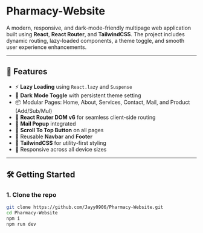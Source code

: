 # Pharmacy-Website

A modern, responsive, and dark-mode-friendly multipage web application built using **React**, **React Router**, and **TailwindCSS**. The project includes dynamic routing, lazy-loaded components, a theme toggle, and smooth user experience enhancements.

---

## 🚀 Features

- ⚡️ **Lazy Loading** using `React.lazy` and `Suspense`
- 🌙 **Dark Mode Toggle** with persistent theme setting
- 📦 Modular Pages: Home, About, Services, Contact, Mail, and Product (Add/Sub/Mul)
- 🧭 **React Router DOM v6** for seamless client-side routing
- 📧 **Mail Popup** integrated
- 🔼 **Scroll To Top Button** on all pages
- 🧱 Reusable **Navbar** and **Footer**
- 🎨 **TailwindCSS** for utility-first styling
- 📱 Responsive across all device sizes

---

## 🛠️ Getting Started

### 1. Clone the repo

```bash
git clone https://github.com/Jayy0906/Pharmacy-Website.git
cd Pharmacy-Website
npm i
npm run dev
